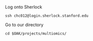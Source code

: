 Log onto Sherlock

`ssh chc012@login.sherlock.stanford.edu`

Go to our directory

`cd $OAK/projects/multiomics/`
